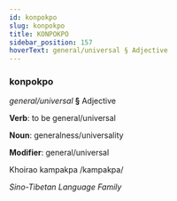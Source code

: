 ```yaml
---
id: konpokpo
slug: konpokpo
title: KONPOKPO
sidebar_position: 157
hoverText: general/universal § Adjective
---
```


### konpokpo

*general/universal* **§** Adjective

**Verb**: to be general/universal

**Noun**: generalness/universality

**Modifier**: general/universal

Khoirao kampakpa /kampakpa/

*Sino-Tibetan Language Family*